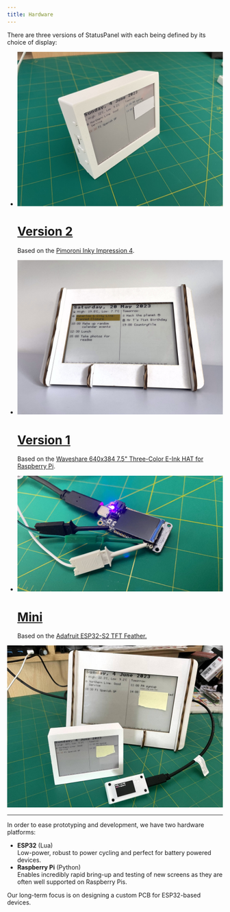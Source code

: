 ```yaml
---
title: Hardware
---
```


There are three versions of StatusPanel with each being defined by its choice of display:

<ul class="grid prefer-2-columns showcase">
    <li>
        <a href="v2">
            <img src="v2/hero.jpg">
            <h1>Version 2</h1>
        </a>
        <p>Based on the <a href="https://shop.pimoroni.com/products/inky-impression-4?variant=39599238807635">Pimoroni Inky Impression 4</a>.</p>
    </li>
    <li>
        <a href="v1">
            <img src="v1/hero.jpg">
            <h1>Version 1</h1>
        </a>
        <p>Based on the <a href="https://www.waveshare.com/7.5inch-e-paper-hat-c.htm">Waveshare 640x384 7.5" Three-Color E-Ink HAT for Raspberry Pi</a>.</p>
    </li>
    <li>
        <a href="mini">
            <img src="mini/hero.jpg">
            <h1>Mini</h1>
        </a>
        <p>Based on the <a href="https://www.adafruit.com/product/5300">Adafruit ESP32-S2 TFT Feather.</a></p>
    </li>
</ul>

![](family.jpg)

---

In order to ease prototyping and development, we have two hardware platforms:

- **ESP32** (Lua) \
  Low-power, robust to power cycling and perfect for battery powered devices.
- **Raspberry Pi** (Python) \
  Enables incredibly rapid bring-up and testing of new screens as they are often well supported on Raspberry Pis.

Our long-term focus is on designing a custom PCB for ESP32-based devices.
